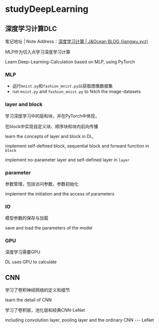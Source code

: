# studyDeepLearning

## 深度学习计算DLC

笔记地址 | Note Address：[深度学习计算 | J&Ocean BLOG (jiangwu.xyz)](https://jiangwu.xyz/2024/02/20/深度学习计算/)

MLP作为切入点学习深度学习计算

Learn Deep-Learning-Calculation based on MLP, using PyTorch

### MLP

* 运行`mnist.py`和`fashion_mnist.py`以获取图像数据集
* run `mnist.py` and `fashion_mnist.py` to fetch the image-datasets

### layer and block

学习深度学习中的层和块，并在PyTorch中体现，

在block中实现自定义块、顺序块和块内前向传播

learn the concepts of layer and block in DL, 

implement self-defined block, sequential block and forward function in  `block`

implement no-parameter layer and self-defined layer in `layer`

### parameter

参数管理，包括访问参数，参数初始化

implement the initiation and the access of parameters

### IO

模型参数的保存与加载

save and load the parameters of the model

### GPU

深度学习需要GPU

DL uses GPU to calculate

## CNN

学习了卷积神经网络的定义和细节

learn the detail of CNN

学习了卷积层，池化层和经典CNN-LeNet

including convolution layer, pooling layer and the ordinary CNN --- LeNet

